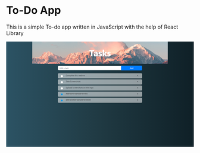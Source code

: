 # To-Do App
This is a simple To-do app written in JavaScript with the help of React Library

![Screenshot](https://github.com/canaryGrapher/todoApp/blob/master/repo-resources/Screenshot%20(3).png?raw=true)
